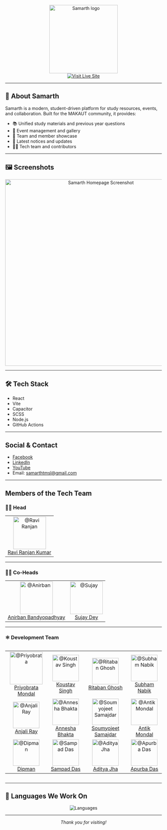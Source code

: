 <div align="center">
  <br>
  <img height="220" src="public/images/newlogo.webp" alt="Samarth logo">
  <br>
  <a href="https://www.samarthtmsl.in/">
    <img src="https://img.shields.io/badge/Visit%20Live%20Site-blue?style=for-the-badge" alt="Visit Live Site" />
  </a>
</div>

---
 
## 🚀 About Samarth

Samarth is a modern, student-driven platform for study resources, events, and collaboration. Built for the MAKAUT community, it provides:

- 📚 Unified study materials and previous year questions
- 🎉 Event management and gallery
- 👥 Team and member showcase
- 📰 Latest notices and updates
- 🧑‍💻 Tech team and contributors 

---

## 🖼️ Screenshots

<div align="center">
  <img src="public/images/demo-screenshot.webp" alt="Samarth Homepage Screenshot" width="600" />
</div>

---

## 🛠️ Tech Stack

- React
- Vite
- Capacitor
- SCSS
- Node.js
- GitHub Actions

---

## Social & Contact

- [Facebook](https://www.facebook.com/SamarthTMSL)
- [LinkedIn](https://www.linkedin.com/company/samarthtmsl/mycompany/)
- [YouTube](https://www.youtube.com/@samarth_tmsl_official)
- Email: samarthtmsl@gmail.com

---

##  Members of the Tech Team

### 👨‍💻 Head
<table><tr>
  <td align="center">
    <a href="https://github.com/iam-ravi-12" target="_blank" rel="nofollow">
      <img src="public/images/RaviRanjan.webp" width="105" alt="@Ravi Ranjan" style="max-width:100%;"><br/>
      Ravi Ranjan Kumar
    </a>
  </td>
</tr></table>

---

### 👨‍💻 Co-Heads
<table><tr>
  <td align="center">
    <a href="https://github.com/anirban12x" target="_blank" rel="nofollow">
      <img src="public/images/Pravidhi_AB.webp" width="105" alt="@Anirban" style="max-width:100%;"><br/>
      Anirban Bandyopadhyay
    </a>
  </td>
  <td align="center">
    <a href="https://github.com/sujayx07" target="_blank" rel="nofollow">
      <img src="public/images/Pravidhi_SD.webp" width="105" alt="@Sujay" style="max-width:100%;"><br/>
      Sujay Dey
    </a>
  </td>
</tr></table>

---

### ⚛️ Development Team

<div align="center">
  <table style="display: inline-table; border-spacing: 20px;">
    <tr>
      <td align="center">
        <a href="https://github.com/darkhorse404" target="_blank" rel="nofollow">
          <img src="public/images/Dev Team/Pravidhi_PM.webp" width="105" alt="@Priyobrata" style="max-width:100%;"><br/>
          Priyobrata Mondal
        </a>
      </td>
      <td align="center">
        <a href="https://github.com/koustavx08" target="_blank" rel="nofollow">
          <img src="public/images/Dev Team/Pravidhi_KS.webp" width="85" alt="@Koustav Singh" style="max-width:100%;"><br/>
          Koustav Singh
        </a>
      </td>
      <td align="center">
        <a href="https://github.com/ritabanghosh" target="_blank" rel="nofollow">
          <img src="public/images/Dev Team/Pravidhi_RG.webp" width="85" alt="@Ritaban Ghosh" style="max-width:100%;"><br/>
          Ritaban Ghosh
        </a>
      </td>
      <td align="center">
        <a href="https://github.com/subhamnabik" target="_blank" rel="nofollow">
          <img src="public/images/demo-profile.webp" width="85" alt="@Subham Nabik" style="max-width:100%;"><br/>
          Subham Nabik
        </a>
      </td>
    </tr>
    <tr>
      <td align="center">
        <a href="https://github.com/anjaliray" target="_blank" rel="nofollow">
          <img src="public/images/Dev Team/Pravidhi_AR.webp" width="85" alt="@Anjali Ray" style="max-width:100%;"><br/>
          Anjali Ray
        </a>
      </td>
      <td align="center">
        <a href="https://github.com/annesha-bhakta" target="_blank" rel="nofollow">
          <img src="public/images/demo-profile.webp" width="85" alt="@Annesha Bhakta" style="max-width:100%;"><br/>
          Annesha Bhakta
        </a>
      </td>
      <td align="center">
        <a href="https://github.com/soumyojeet-samajdar" target="_blank" rel="nofollow">
          <img src="public/images/Dev Team/Pravidhi_SS.webp" width="85" alt="@Soumyojeet Samajdar" style="max-width:100%;"><br/>
          Soumyojeet Samajdar
        </a>
      </td>
      <td align="center">
        <a href="https://github.com/antikmondal" target="_blank" rel="nofollow">
          <img src="public/images/demo-profile.webp" width="85" alt="@Antik Mondal" style="max-width:100%;"><br/>
          Antik Mondal
        </a>
      </td>
    </tr>
    <tr>
      <td align="center">
        <a href="https://github.com/dipman" target="_blank" rel="nofollow">
          <img src="public/images/demo-profile.webp" width="85" alt="@Dipman" style="max-width:100%;"><br/>
          Dipman
        </a>
      </td>
      <td align="center">
        <a href="https://github.com/sampaddas" target="_blank" rel="nofollow">
          <img src="public/images/Dev Team/Pravidhi_SDas.webp" width="85" alt="@Sampad Das" style="max-width:100%;"><br/>
          Sampad Das
        </a>
      </td>
      <td align="center">
        <a href="https://github.com/adityajha" target="_blank" rel="nofollow">
          <img src="public/images/demo-profile.webp" width="85" alt="@Aditya Jha" style="max-width:100%;"><br/>
          Aditya Jha
        </a>
      </td>
      <td align="center">
        <a href="https://github.com/apurbadas" target="_blank" rel="nofollow">
          <img src="public/images/demo-profile.webp" width="85" alt="@Apurba Das" style="max-width:100%;"><br/>
          Apurba Das
        </a>
      </td>
    </tr>
  </table>
</div>

---

## 🧬 Languages We Work On
<p align="center">
  <img src="https://github-readme-stats-git-masterrstaa-rickstaa.vercel.app/api/top-langs?username=SamarthTech&langs_count=12&show_icons=true&theme=highcontrast&locale=en&layout=compact" alt="Languages" />
</p>

---

<p align="center"><i>Thank you for visiting!</i></p>
